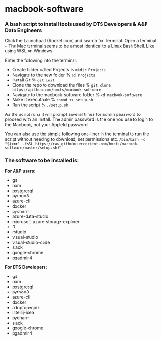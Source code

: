 # macbook-software
 
### A bash script to install tools used by DTS Developers & A&P Data Engineers
 
Click the Launchpad (Rocket icon) and search for Terminal. Open a terminal – The Mac terminal seems to be almost identical to a Linux Bash Shell. Like using WSL on Windows.
 
Enter the following into the terminal:
 
- Create folder called Projects % `mkdir Projects`
- Navigate to the new folder % `cd Projects`
- Install Git % `git init`
- Clone the repo to download the files % `git clone https://github.com/hmcts/macbook-software`
- Navigate to the macbook-software folder % `cd macbook-software`
- Make it executable % `chmod +x setup.sh`
- Run the script % `./setup.sh`
 
As the script runs it will prompt several times for admin password to proceed with an install. The admin password is the one you use to login to the Macbook, not your AppleId password.

You can also use the simple following one-liner in the terminal to run the script without needing to download, set permissions etc.
`/bin/bash -c "$(curl -fsSL https://raw.githubusercontent.com/hmcts/macbook-software/master/setup.sh)"`
 
### The software to be installed is:
 
**For A&P users:**
 
- git
- npm
- postgresql
- python3
- azure-cli
- docker
- pycharm
- azure-data-studio
- microsoft-azure-storage-explorer
- R
- rstudio
- visual-studio
- visual-studio-code
- slack
- google-chrome
- pgadmin4
 
**For DTS Developers:**
 
- git
- npm
- postgresql
- python3
- azure-cli
- docker
- adoptopenjdk
- intellij-idea
- pycharm
- slack
- google-chrome
- pgadmin4
